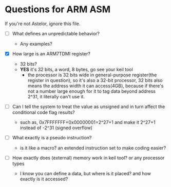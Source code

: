 # Questions for ARM ASM
If you're not Astelor, ignore this file.
- [ ] What defines an unpredictable behavior?
  - Any examples?
- [x] How large is an ARM7TDMI register?
  - 32 bits?
  - **YES** it's 32 bits, a word, 8 bytes, go see your keil tool
    - the processor is 32 bits wide in general-purpose register(the register in question), so it's also a 32-bit processor, 32 bits also means the address width it can access(4GB), because if there's not a number large enough for it to tag data beyond address 2^31, it literally can't use it.

- [ ] Can I tell the system to treat the value as unsigned and in turn affect the conditional code flag results?
  - such as, 0x7FFFFFFF+0x00000001=2^27+1 and make it 2^27+1 instead of -2^31 (signed overflow)
- [ ] What exactly is a pseudo instruction?
  - is it like a macro? an extended instruction set to make coding easier?
- [ ] How exactly does (external) memory work in keil tool? or any processor types
  - I know you can define a data, but where is it placed? and how exactly is it accessed?


